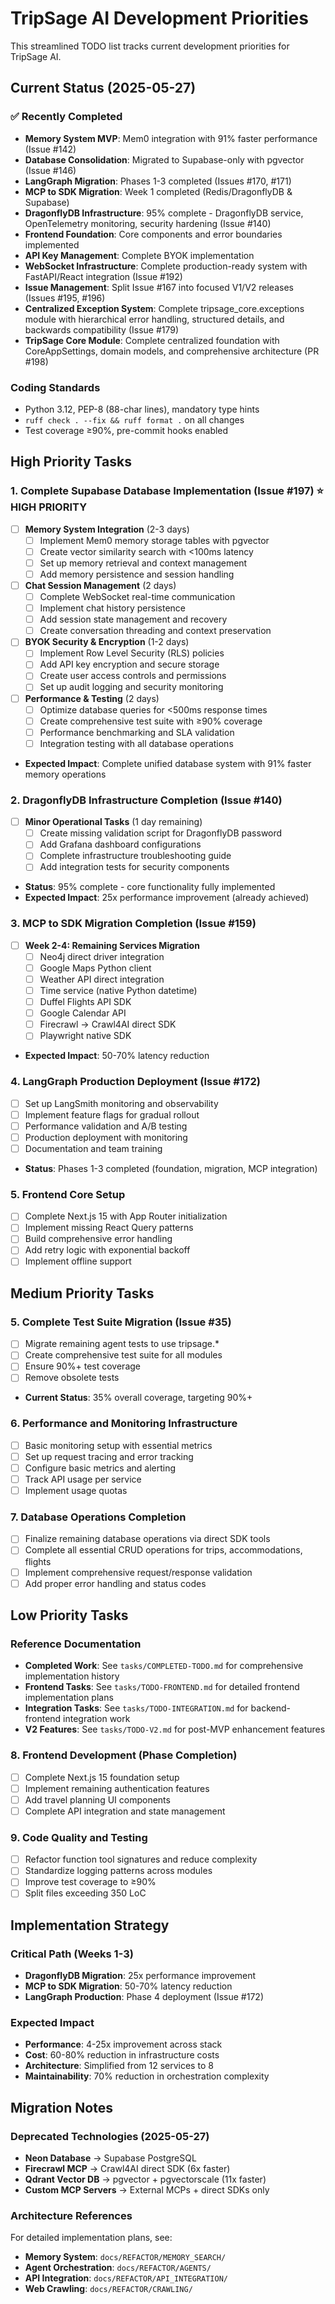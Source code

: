 # TripSage AI Development Priorities

This streamlined TODO list tracks current development priorities for TripSage AI.

## Current Status (2025-05-27)

### ✅ Recently Completed

- **Memory System MVP**: Mem0 integration with 91% faster performance (Issue #142)
- **Database Consolidation**: Migrated to Supabase-only with pgvector (Issue #146)
- **LangGraph Migration**: Phases 1-3 completed (Issues #170, #171)
- **MCP to SDK Migration**: Week 1 completed (Redis/DragonflyDB & Supabase)
- **DragonflyDB Infrastructure**: 95% complete - DragonflyDB service, OpenTelemetry monitoring, security hardening (Issue #140)
- **Frontend Foundation**: Core components and error boundaries implemented
- **API Key Management**: Complete BYOK implementation
- **WebSocket Infrastructure**: Complete production-ready system with FastAPI/React integration (Issue #192)
- **Issue Management**: Split Issue #167 into focused V1/V2 releases (Issues #195, #196)
- **Centralized Exception System**: Complete tripsage_core.exceptions module with hierarchical error handling, structured details, and backwards compatibility (Issue #179)
- **TripSage Core Module**: Complete centralized foundation with CoreAppSettings, domain models, and comprehensive architecture (PR #198)

### Coding Standards

- Python 3.12, PEP-8 (88-char lines), mandatory type hints
- `ruff check . --fix && ruff format .` on all changes
- Test coverage ≥90%, pre-commit hooks enabled

## High Priority Tasks

### 1. Complete Supabase Database Implementation (Issue #197) ⭐ **HIGH PRIORITY**

- [ ] **Memory System Integration** (2-3 days)
  - [ ] Implement Mem0 memory storage tables with pgvector
  - [ ] Create vector similarity search with <100ms latency
  - [ ] Set up memory retrieval and context management
  - [ ] Add memory persistence and session handling
- [ ] **Chat Session Management** (2 days)
  - [ ] Complete WebSocket real-time communication
  - [ ] Implement chat history persistence
  - [ ] Add session state management and recovery
  - [ ] Create conversation threading and context preservation
- [ ] **BYOK Security & Encryption** (1-2 days)
  - [ ] Implement Row Level Security (RLS) policies
  - [ ] Add API key encryption and secure storage
  - [ ] Create user access controls and permissions
  - [ ] Set up audit logging and security monitoring
- [ ] **Performance & Testing** (2 days)
  - [ ] Optimize database queries for <500ms response times
  - [ ] Create comprehensive test suite with ≥90% coverage
  - [ ] Performance benchmarking and SLA validation
  - [ ] Integration testing with all database operations
- **Expected Impact**: Complete unified database system with 91% faster memory operations

### 2. DragonflyDB Infrastructure Completion (Issue #140)

- [ ] **Minor Operational Tasks** (1 day remaining)
  - [ ] Create missing validation script for DragonflyDB password
  - [ ] Add Grafana dashboard configurations
  - [ ] Complete infrastructure troubleshooting guide
  - [ ] Add integration tests for security components
- **Status**: 95% complete - core functionality fully implemented
- **Expected Impact**: 25x performance improvement (already achieved)

### 3. MCP to SDK Migration Completion (Issue #159)

- [ ] **Week 2-4: Remaining Services Migration**
  - [ ] Neo4j direct driver integration
  - [ ] Google Maps Python client
  - [ ] Weather API direct integration
  - [ ] Time service (native Python datetime)
  - [ ] Duffel Flights API SDK
  - [ ] Google Calendar API
  - [ ] Firecrawl → Crawl4AI direct SDK
  - [ ] Playwright native SDK
- **Expected Impact**: 50-70% latency reduction

### 4. LangGraph Production Deployment (Issue #172)

- [ ] Set up LangSmith monitoring and observability
- [ ] Implement feature flags for gradual rollout
- [ ] Performance validation and A/B testing
- [ ] Production deployment with monitoring
- [ ] Documentation and team training
- **Status**: Phases 1-3 completed (foundation, migration, MCP integration)

### 5. Frontend Core Setup

- [ ] Complete Next.js 15 with App Router initialization
- [ ] Implement missing React Query patterns
- [ ] Build comprehensive error handling
- [ ] Add retry logic with exponential backoff
- [ ] Implement offline support

## Medium Priority Tasks

### 5. Complete Test Suite Migration (Issue #35)

- [ ] Migrate remaining agent tests to use tripsage.*
- [ ] Create comprehensive test suite for all modules
- [ ] Ensure 90%+ test coverage
- [ ] Remove obsolete tests
- **Current Status**: 35% overall coverage, targeting 90%+

### 6. Performance and Monitoring Infrastructure

- [ ] Basic monitoring setup with essential metrics
- [ ] Set up request tracing and error tracking
- [ ] Configure basic metrics and alerting
- [ ] Track API usage per service
- [ ] Implement usage quotas

### 7. Database Operations Completion

- [ ] Finalize remaining database operations via direct SDK tools
- [ ] Complete all essential CRUD operations for trips, accommodations, flights
- [ ] Implement comprehensive request/response validation
- [ ] Add proper error handling and status codes

## Low Priority Tasks

### Reference Documentation

- **Completed Work**: See `tasks/COMPLETED-TODO.md` for comprehensive implementation history
- **Frontend Tasks**: See `tasks/TODO-FRONTEND.md` for detailed frontend implementation plans
- **Integration Tasks**: See `tasks/TODO-INTEGRATION.md` for backend-frontend integration work
- **V2 Features**: See `tasks/TODO-V2.md` for post-MVP enhancement features

### 8. Frontend Development (Phase Completion)

- [ ] Complete Next.js 15 foundation setup
- [ ] Implement remaining authentication features
- [ ] Add travel planning UI components
- [ ] Complete API integration and state management

### 9. Code Quality and Testing

- [ ] Refactor function tool signatures and reduce complexity
- [ ] Standardize logging patterns across modules
- [ ] Improve test coverage to ≥90%
- [ ] Split files exceeding 350 LoC

## Implementation Strategy

### Critical Path (Weeks 1-3)

- **DragonflyDB Migration**: 25x performance improvement
- **MCP to SDK Migration**: 50-70% latency reduction
- **LangGraph Production**: Phase 4 deployment (Issue #172)

### Expected Impact

- **Performance**: 4-25x improvement across stack
- **Cost**: 60-80% reduction in infrastructure costs  
- **Architecture**: Simplified from 12 services to 8
- **Maintainability**: 70% reduction in orchestration complexity

## Migration Notes

### Deprecated Technologies (2025-05-27)

- **Neon Database** → Supabase PostgreSQL
- **Firecrawl MCP** → Crawl4AI direct SDK (6x faster)
- **Qdrant Vector DB** → pgvector + pgvectorscale (11x faster)
- **Custom MCP Servers** → External MCPs + direct SDKs only

### Architecture References

For detailed implementation plans, see:

- **Memory System**: `docs/REFACTOR/MEMORY_SEARCH/`
- **Agent Orchestration**: `docs/REFACTOR/AGENTS/`
- **API Integration**: `docs/REFACTOR/API_INTEGRATION/`
- **Web Crawling**: `docs/REFACTOR/CRAWLING/`
